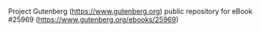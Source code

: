Project Gutenberg (https://www.gutenberg.org) public repository for eBook #25969 (https://www.gutenberg.org/ebooks/25969)

